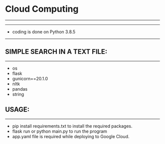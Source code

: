 # Cloud Computing
***
***
* coding is done on Python 3.8.5
***

## SIMPLE SEARCH IN A TEXT FILE:
***
* os
* flask
* gunicorn==20.1.0
* nltk
* pandas
* string

## USAGE:
***
* pip install requirements.txt to install the required packages.
* flask run or python main.py to run the program
* app.yaml file is required while deploying to Google Cloud.


```python

```
